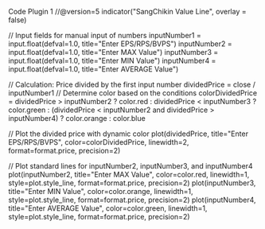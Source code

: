 Code Plugin 1
//@version=5
indicator("SangChikin Value Line", overlay = false)

// Input fields for manual input of numbers
inputNumber1 = input.float(defval=1.0, title="Enter EPS/RPS/BVPS")
inputNumber2 = input.float(defval=1.0, title="Enter MAX Value")
inputNumber3 = input.float(defval=1.0, title="Enter MIN Value")
inputNumber4 = input.float(defval=1.0, title="Enter AVERAGE Value")

// Calculation: Price divided by the first input number
dividedPrice = close / inputNumber1
// Determine color based on the conditions
colorDividedPrice = dividedPrice > inputNumber2 ? color.red : 
     dividedPrice < inputNumber3 ? color.green : 
     (dividedPrice < inputNumber2 and dividedPrice > inputNumber4) ? color.orange : color.blue

// Plot the divided price with dynamic color
plot(dividedPrice, title="Enter EPS/RPS/BVPS", color=colorDividedPrice, linewidth=2, format=format.price, precision=2)

// Plot standard lines for inputNumber2, inputNumber3, and inputNumber4
plot(inputNumber2, title="Enter MAX Value", color=color.red, linewidth=1, style=plot.style_line, format=format.price, precision=2)
plot(inputNumber3, title="Enter MIN Value", color=color.orange, linewidth=1, style=plot.style_line, format=format.price, precision=2)
plot(inputNumber4, title="Enter AVERAGE Value", color=color.green, linewidth=1, style=plot.style_line, format=format.price, precision=2)

